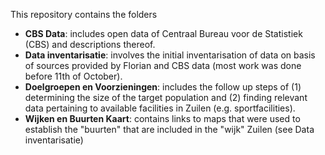 This repository contains the folders

-  **CBS Data**: includes open data of Centraal Bureau voor de Statistiek (CBS) and descriptions thereof.
-  **Data inventarisatie**: involves the initial inventarisation of data on basis of sources provided by Florian and CBS data (most work was done before 11th of October). 
-  **Doelgroepen en Voorzieningen**: includes the follow up steps of (1) determining the size of the target population and (2) finding relevant data pertaining to available facilities in Zuilen (e.g. sportfacilities).
-  **Wijken en Buurten Kaart**: contains links to maps that were used to establish the "buurten" that are included in the "wijk" Zuilen (see Data inventarisatie)
